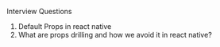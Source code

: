 Interview Questions
1. Default Props in react native
2. What are props drilling and how we avoid it in react native?
 
